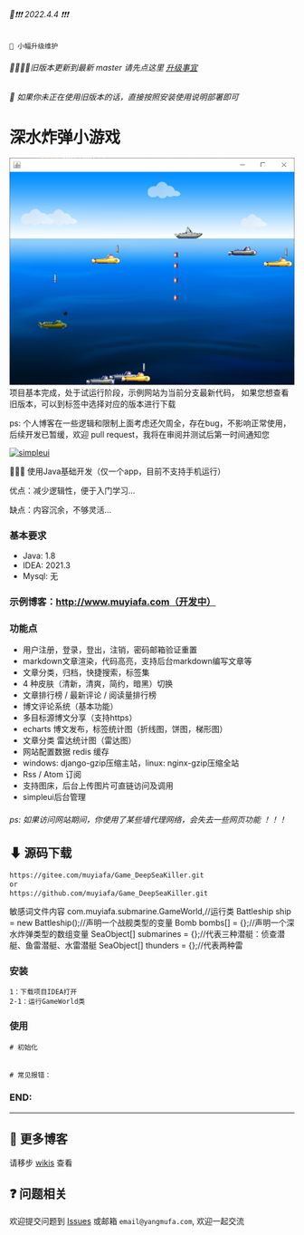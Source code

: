 ###### 📢❗❗❗ 2022.4.4 ❗❗❗
```text
📢 小幅升级维护
``` 
###### 👨‍💻👩‍💻旧版本更新到最新 master 请先点这里 [升级事宜](https://www.yangmufa.com)
###### 👀 如果你未正在使用旧版本的话，直接按照安装使用说明部署即可

# 深水炸弹小游戏
![img.png](img.png)
项目基本完成，处于试运行阶段，示例网站为当前分支最新代码，
如果您想查看旧版本，可以到标签中选择对应的版本进行下载

ps: 个人博客在一些逻辑和限制上面考虑还欠周全，存在bug，不影响正常使用，
后续开发已暂缓，欢迎 pull request，我将在审阅并测试后第一时间通知您

[//]: # ([![python3]&#40;https://img.shields.io/badge/Python-3.9-red.svg&#41;]&#40;https://www.python.org/downloads&#41;)
[//]: # ([![Django3.2]&#40;https://img.shields.io/badge/Django-3.2.4-green.svg&#41;]&#40;https://docs.djangoproject.com/zh-hans/3.2&#41;)
[![simpleui](https://img.shields.io/badge/developing%20with-Simpleui-2077ff.svg)](https://github.com/newpanjing/simpleui)

🙈🙈🙈 使用Java基础开发（仅一个app，目前不支持手机运行）

优点：减少逻辑性，便于入门学习...

缺点：内容沉余，不够灵活...

### 基本要求
* Java: 1.8
* IDEA: 2021.3
* Mysql: 无

### 示例博客：http://www.muyiafa.com（开发中）

### 功能点
* 用户注册，登录，登出，注销，密码邮箱验证重置
* markdown文章渲染，代码高亮，支持后台markdown编写文章等
* 文章分类，归档，快捷搜索，标签集
* 4 种皮肤（清新，清爽，简约，暗黑）切换
* 文章排行榜 / 最新评论 / 阅读量排行榜
* 博文评论系统（基本功能）
* 多目标源博文分享（支持https）
* echarts 博文发布，标签统计图（折线图，饼图，梯形图）
* 文章分类 雷达统计图（雷达图）
* 网站配置数据 redis 缓存
* windows: django-gzip压缩主站，linux: nginx-gzip压缩全站
* Rss / Atom 订阅
* 支持图床，后台上传图片可直链访问及调用
* simpleui后台管理


###### ps: 如果访问网站期间，你使用了某些墙代理网络，会失去一些网页功能 ！！！

## ⬇ 源码下载
```
https://gitee.com/muyiafa/Game_DeepSeaKiller.git
or
https://github.com/muyiafa/Game_DeepSeaKiller.git
```
敏感词文件内容 
com.muyiafa.submarine.GameWorld,//运行类
Battleship ship = new Battleship();//声明一个战舰类型的变量
Bomb bombs[] = {};//声明一个深水炸弹类型的数组变量
SeaObject[] submarines = {};//代表三种潜艇：侦查潜艇、鱼雷潜艇、水雷潜艇
SeaObject[] thunders = {};//代表两种雷

### 安装
```
1：下载项目IDEA打开
2-1：运行GameWorld类
```

### 使用
```
# 初始化


# 常见报错：
```
### END:

---
## 🙏 更多博客
请移步 [wikis](https://www.yangmufa.com) 查看

## ❓ 问题相关
欢迎提交问题到 [Issues](https://gitee.com/wu_cl/DBlog/issues) 或邮箱 `email@yangmufa.com`, 欢迎一起交流